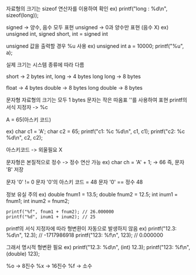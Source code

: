 자료형의 크기는 sizeof 연산자를 이용하여 확인
ex) printf("long : %d\n", sizeof(long));


signed -> 양수, 음수 모두 표현
unsigned -> 0과 양수만 표현 (음수 X)
ex) unsigned int, signed short, int = signed int

unsigned 값을 출력할 경우 %u 사용
ex) unsigned int a = 10000;
    printf("%u", a);


실제 크기는 시스템 종류에 따라 다름

short -> 2 bytes
int, long -> 4 bytes
long long -> 8 bytes

float -> 4 bytes
double -> 8 bytes
long double -> 8 bytes


문자형 자료형의 크기는 모두 1 bytes
문자는 작은 따옴표 ''를 사용하여 표현
printf의 서식 지정자 -> %c

A = 65(아스키 코드)

ex) char c1 = 'A';
    char c2 = 65;
    printf("c1: %c %d\n", c1, c1);
    printf("c2: %c %d\n", c2, c2);

아스키코드 -> 외울필요 X

문자형은 본질적으로 정수 -> 정수 연산 가능
ex) char ch = 'A' + 1; -> 66 즉, 문자 'B' 저장

문자 '0' != 0
문자 '0'의 아스키 코드 = 48
문자 '0' == 정수 48

정보 유실 주의
ex) double fnum1 = 13.5;
    double fnum2 = 12.5;
    int inum1 = fnum1;
    int inum2 = fnum2;

    printf("%f", fnum1 + fnum2); // 26.000000
    printf("%d", inum1 + inum2); // 25

printf의 서식 지정자에 따라 형변환이 자동으로 발생하지 않음
ex) printf("12.3: %d\n", 12.3); // -1717986918
    printf("123: %f\n", 123); // 0.000000

그래서 명시적 형변환 필요
ex) printf("12.3: %d\n", (int) 12.3);
    printf("123: %f\n", (double) 123); 


%o -> 8진수
%x -> 16진수
%f -> 소수
 